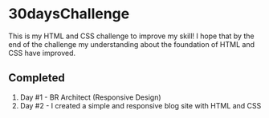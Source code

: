 # 30daysChallenge

This is my HTML and CSS challenge to improve my skill! I hope that by the end of the challenge my understanding about the foundation of HTML and CSS have improved.

## Completed

1. Day #1 - BR Architect (Responsive Design)
2. Day #2 - I created a simple and responsive blog site with HTML and CSS
